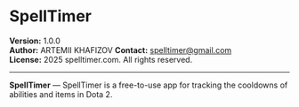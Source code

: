 # SpellTimer

**Version:** 1.0.0  
**Author:** ARTEMII KHAFIZOV 
**Contact:** spelltimer@gmail.com  
**License:** 2025 spelltimer.com. All rights reserved.

---

**SpellTimer** — SpellTimer is a free-to-use app for tracking the cooldowns of abilities and items in Dota 2.
